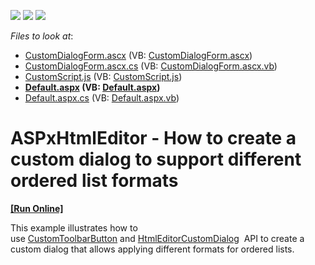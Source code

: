 <!-- default badges list -->
![](https://img.shields.io/endpoint?url=https://codecentral.devexpress.com/api/v1/VersionRange/128544800/16.1.5%2B)
[![](https://img.shields.io/badge/Open_in_DevExpress_Support_Center-FF7200?style=flat-square&logo=DevExpress&logoColor=white)](https://supportcenter.devexpress.com/ticket/details/T427238)
[![](https://img.shields.io/badge/📖_How_to_use_DevExpress_Examples-e9f6fc?style=flat-square)](https://docs.devexpress.com/GeneralInformation/403183)
<!-- default badges end -->
<!-- default file list -->
*Files to look at*:

* [CustomDialogForm.ascx](./CS/CustomDialogForm.ascx) (VB: [CustomDialogForm.ascx](./VB/CustomDialogForm.ascx))
* [CustomDialogForm.ascx.cs](./CS/CustomDialogForm.ascx.cs) (VB: [CustomDialogForm.ascx.vb](./VB/CustomDialogForm.ascx.vb))
* [CustomScript.js](./CS/CustomScript.js) (VB: [CustomScript.js](./VB/CustomScript.js))
* **[Default.aspx](./CS/Default.aspx) (VB: [Default.aspx](./VB/Default.aspx))**
* [Default.aspx.cs](./CS/Default.aspx.cs) (VB: [Default.aspx.vb](./VB/Default.aspx.vb))
<!-- default file list end -->
# ASPxHtmlEditor - How to create a custom dialog to support different ordered list formats 
<!-- run online -->
**[[Run Online]](https://codecentral.devexpress.com/t427238/)**
<!-- run online end -->


<p>This example illustrates how to use <a href="https://documentation.devexpress.com/#AspNet/clsDevExpressWebASPxHtmlEditorCustomToolbarButtontopic">CustomToolbarButton</a> and <a href="https://documentation.devexpress.com/#AspNet/clsDevExpressWebASPxHtmlEditorHtmlEditorCustomDialogtopic">HtmlEditorCustomDialog</a>  API to create a custom dialog that allows applying different formats for ordered lists.</p>

<br/>


